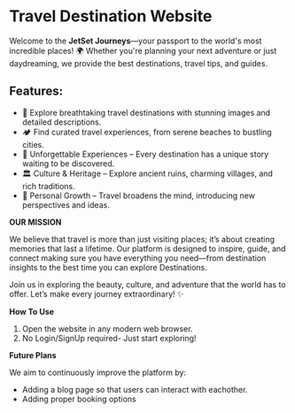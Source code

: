 # Travel Destination Website

Welcome to the **JetSet Journeys**—your passport to the world's most incredible places! 🌍 Whether you're planning your next adventure or just daydreaming, we provide the best destinations, travel tips, and guides.

## Features:

- 🌅 Explore breathtaking travel destinations with stunning images and detailed descriptions.
- 🏕️ Find curated travel experiences, from serene beaches to bustling cities.
- 🌟 Unforgettable Experiences – Every destination has a unique story waiting to be discovered.
- 🏛 Culture & Heritage – Explore ancient ruins, charming villages, and rich traditions.
- 🚀 Personal Growth – Travel broadens the mind, introducing new perspectives and ideas.


**OUR MISSION**

We believe that travel is more than just visiting places; it’s about creating memories that last a lifetime. Our platform is designed to inspire, guide, and connect making sure you have everything you need—from destination insights to the best time you can explore Destinations.

Join us in exploring the beauty, culture, and adventure that the world has to offer. Let’s make every journey extraordinary! ✨

**How To Use**

1. Open the website in any modern web browser.
2. No Login/SignUp required- Just start exploring!

**Future Plans**

We aim to continuously improve the platform by:
  - Adding a blog page so that users can interact with eachother.
  - Adding proper booking options
